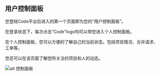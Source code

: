 ## 用户控制面板

您登陆Code平台后进入的第一个页面即为您的“用户控制面板”。

在登录状态下，每次点击“Code”logo均可以带您进入个人控制面板。

在个人控制面板，您可以方便的了解自己的当前状态。包括项目情况、合并请求、工单等。

您还可以在该页面了解您所关注的项目和人的动态。

![alt 控制面板](/CSDN_Code/code_support/blob/master/images/FAQ_1_8_1.jpg "控制面板")